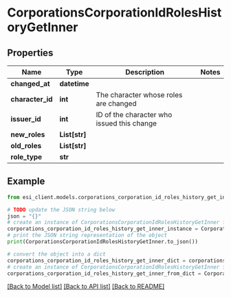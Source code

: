 # CorporationsCorporationIdRolesHistoryGetInner


## Properties

Name | Type | Description | Notes
------------ | ------------- | ------------- | -------------
**changed_at** | **datetime** |  | 
**character_id** | **int** | The character whose roles are changed | 
**issuer_id** | **int** | ID of the character who issued this change | 
**new_roles** | **List[str]** |  | 
**old_roles** | **List[str]** |  | 
**role_type** | **str** |  | 

## Example

```python
from esi_client.models.corporations_corporation_id_roles_history_get_inner import CorporationsCorporationIdRolesHistoryGetInner

# TODO update the JSON string below
json = "{}"
# create an instance of CorporationsCorporationIdRolesHistoryGetInner from a JSON string
corporations_corporation_id_roles_history_get_inner_instance = CorporationsCorporationIdRolesHistoryGetInner.from_json(json)
# print the JSON string representation of the object
print(CorporationsCorporationIdRolesHistoryGetInner.to_json())

# convert the object into a dict
corporations_corporation_id_roles_history_get_inner_dict = corporations_corporation_id_roles_history_get_inner_instance.to_dict()
# create an instance of CorporationsCorporationIdRolesHistoryGetInner from a dict
corporations_corporation_id_roles_history_get_inner_from_dict = CorporationsCorporationIdRolesHistoryGetInner.from_dict(corporations_corporation_id_roles_history_get_inner_dict)
```
[[Back to Model list]](../README.md#documentation-for-models) [[Back to API list]](../README.md#documentation-for-api-endpoints) [[Back to README]](../README.md)


